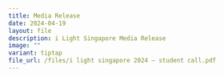 ```yaml
---
title: Media Release
date: 2024-04-19
layout: file
description: i Light Singapore Media Release
image: ""
variant: tiptap
file_url: /files/i light singapore 2024 – student call.pdf
---
```

